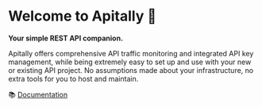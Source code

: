 # Welcome to Apitally 👋

**Your simple REST API companion.**

Apitally offers comprehensive API traffic monitoring and integrated API key management, while being extremely easy to set up and use with your new or existing API project.
No assumptions made about your infrastructure, no extra tools for you to host and maintain.

📚 [Documentation](https://docs.apitally.io)
